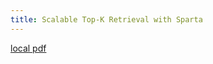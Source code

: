 ```yaml
---
title: Scalable Top-K Retrieval with Sparta
---
```


[local pdf](../../../pdfs/Scalable%20Top-K%20Retrieval%20with%20Sparta.pdf)